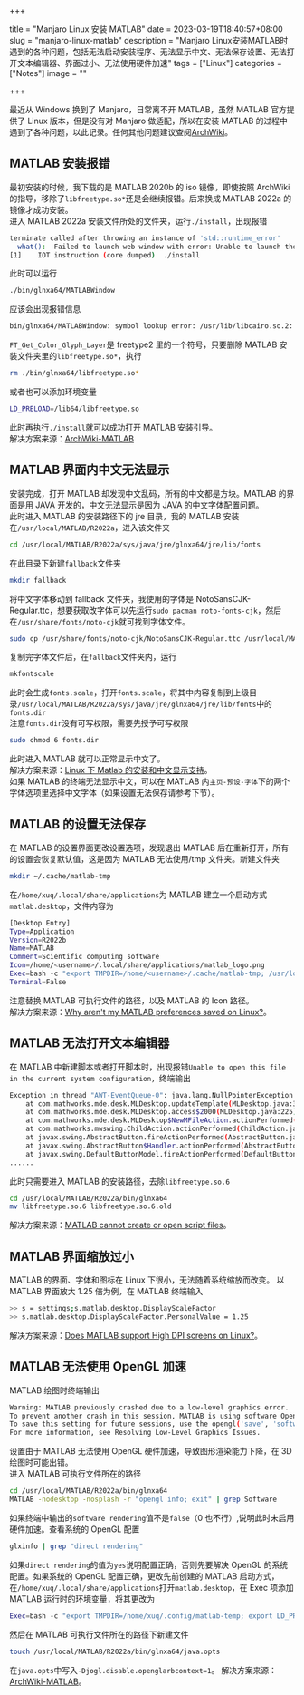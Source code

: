 +++

title = "Manjaro Linux 安装 MATLAB"
date = 2023-03-19T18:40:57+08:00
slug = "manjaro-linux-matlab"
description = "Manjaro Linux安装MATLAB时遇到的各种问题，包括无法启动安装程序、无法显示中文、无法保存设置、无法打开文本编辑器、界面过小、无法使用硬件加速"
tags = ["Linux"]
categories = ["Notes"]
image = ""

+++

最近从 Windows 换到了 Manjaro，日常离不开 MATLAB，虽然 MATLAB 官方提供了 Linux 版本，但是没有对 Manjaro 做适配，所以在安装 MATLAB 的过程中遇到了各种问题，以此记录。任何其他问题建议查阅[ArchWiki](wiki.archlinux.org)。

## MATLAB 安装报错

最初安装的时候，我下载的是 MATLAB 2020b 的 iso 镜像，即使按照 ArchWiki 的指导，移除了`libfreetype.so*`还是会继续报错。后来换成 MATLAB 2022a 的镜像才成功安装。  
进入 MATLAB 2022a 安装文件所处的文件夹，运行`./install`，出现报错

```bash
terminate called after throwing an instance of 'std::runtime_error'
  what():  Failed to launch web window with error: Unable to launch the MATLABWindow application. The exit code was: 127
[1]    IOT instruction (core dumped)  ./install
```

此时可以运行

```bash
./bin/glnxa64/MATLABWindow
```

应该会出现报错信息

```bash
bin/glnxa64/MATLABWindow: symbol lookup error: /usr/lib/libcairo.so.2: undefined symbol: FT_Get_Color_Glyph_Layer
```

`FT_Get_Color_Glyph_Layer`是 freetype2 里的一个符号，只要删除 MATLAB 安装文件夹里的`libfreetype.so*`，执行

```bash
rm ./bin/glnxa64/libfreetype.so*
```

或者也可以添加环境变量

```bash
LD_PRELOAD=/lib64/libfreetype.so
```

此时再执行`./install`就可以成功打开 MATLAB 安装引导。  
解决方案来源：[ArchWiki-MATLAB](https://wiki.archlinux.org/title/MATLAB#Unable_to_launch_the_MATLABWindow_application)

## MATLAB 界面内中文无法显示

安装完成，打开 MATLAB 却发现中文乱码，所有的中文都是方块。MATLAB 的界面是用 JAVA 开发的，中文无法显示是因为 JAVA 的中文字体配置问题。  
此时进入 MATLAB 的安装路径下的 jre 目录，我的 MATLAB 安装在`/usr/local/MATLAB/R2022a`，进入该文件夹

```bash
cd /usr/local/MATLAB/R2022a/sys/java/jre/glnxa64/jre/lib/fonts
```

在此目录下新建`fallback`文件夹

```bash
mkdir fallback
```

将中文字体移动到 fallback 文件夹，我使用的字体是 NotoSansCJK-Regular.ttc，想要获取改字体可以先运行`sudo pacman noto-fonts-cjk`，然后在`/usr/share/fonts/noto-cjk`就可找到字体文件。

```bash
sudo cp /usr/share/fonts/noto-cjk/NotoSansCJK-Regular.ttc /usr/local/MATLAB/R2022a/sys/java/jre/glnxa64/jre/lib/fonts/fallback
```

复制完字体文件后，在`fallback`文件夹内，运行

```bash
mkfontscale
```

此时会生成`fonts.scale`，打开`fonts.scale`，将其中内容复制到上级目录`/usr/local/MATLAB/R2022a/sys/java/jre/glnxa64/jre/lib/fonts`中的`fonts.dir`  
注意`fonts.dir`没有可写权限，需要先授予可写权限

```bash
sudo chmod 6 fonts.dir
```

此时进入 MATLAB 就可以正常显示中文了。  
解决方案来源：[Linux 下 Matlab 的安装和中文显示支持](https://developer.aliyun.com/article/398395)。  
如果 MATLAB 的终端无法显示中文，可以在 MATLAB 内`主页-预设-字体`下的两个字体选项里选择中文字体（如果设置无法保存请参考下节）。

## MATLAB 的设置无法保存

在 MATLAB 的设置界面更改设置选项，发现退出 MATLAB 后在重新打开，所有的设置会恢复默认值，这是因为 MATLAB 无法使用/tmp 文件夹。新建文件夹

```bash
mkdir ~/.cache/matlab-tmp
```

在`/home/xuq/.local/share/applications`为 MATLAB 建立一个启动方式`matlab.desktop`，文件内容为

```bash
[Desktop Entry]
Type=Application
Version=R2022b
Name=MATLAB
Comment=Scientific computing software
Icon=/home/<username>/.local/share/applications/matlab_logo.png
Exec=bash -c "export TMPDIR=/home/<username>/.cache/matlab-tmp; /usr/local/MATLAB/R2022a/bin/glnxa64/MATLAB -desktop; rm -r $TMPDIR"
Terminal=False
```

注意替换 MATLAB 可执行文件的路径，以及 MATLAB 的 Icon 路径。  
解决方案来源：[Why aren't my MATLAB preferences saved on Linux?](https://ww2.mathworks.cn/matlabcentral/answers/1806255-why-aren-t-my-matlab-preferences-saved-on-linux)。

## MATLAB 无法打开文本编辑器

在 MATLAB 中新建脚本或者打开脚本时，出现报错`Unable to open this file in the current system configuration`，终端输出

```bash
Exception in thread "AWT-EventQueue-0": java.lang.NullPointerException
	at com.mathworks.mde.desk.MLDesktop.updateTemplate(MLDesktop.java:3665)
	at com.mathworks.mde.desk.MLDesktop.access$2000(MLDesktop.java:225)
	at com.mathworks.mde.desk.MLDesktop$NewMFileAction.actionPerformed(MLDesktop.java:2853)
	at com.mathworks.mwswing.ChildAction.actionPerformed(ChildAction.java:214)
	at javax.swing.AbstractButton.fireActionPerformed(AbstractButton.java:2022)
	at javax.swing.AbstractButton$Handler.actionPerformed(AbstractButton.java:2348)
	at javax.swing.DefaultButtonModel.fireActionPerformed(DefaultButtonModel.java:402)
......
```

此时只需要进入 MATLAB 的安装路径，去除`libfreetype.so.6`

```bash
cd /usr/local/MATLAB/R2022a/bin/glnxa64
mv libfreetype.so.6 libfreetype.so.6.old
```

解决方案来源：[MATLAB cannot create or open script files](https://bbs.archlinux.org/viewtopic.php?id=275084)。

## MATLAB 界面缩放过小

MATLAB 的界面、字体和图标在 Linux 下很小，无法随着系统缩放而改变。
以 MATLAB 界面放大 1.25 倍为例，在 MATLAB 终端输入

```bash
>> s = settings;s.matlab.desktop.DisplayScaleFactor
>> s.matlab.desktop.DisplayScaleFactor.PersonalValue = 1.25
```

解决方案来源：[Does MATLAB support High DPI screens on Linux?](https://ww2.mathworks.cn/matlabcentral/answers/406956-does-matlab-support-high-dpi-screens-on-linux)。

## MATLAB 无法使用 OpenGL 加速

MATLAB 绘图时终端输出

```bash
Warning: MATLAB previously crashed due to a low-level graphics error.
To prevent another crash in this session, MATLAB is using software OpenGL instead of using your graphics hardware.
To save this setting for future sessions, use the opengl('save', 'software') command.
For more information, see Resolving Low-Level Graphics Issues.

```

设置由于 MATLAB 无法使用 OpenGL 硬件加速，导致图形渲染能力下降，在 3D 绘图时可能出错。  
进入 MATLAB 可执行文件所在的路径

```bash
cd /usr/local/MATLAB/R2022a/bin/glnxa64
MATLAB -nodesktop -nosplash -r "opengl info; exit" | grep Software
```

如果终端中输出的`software rendering`值不是`false`（0 也不行）,说明此时未启用硬件加速。查看系统的 OpenGL 配置

```bash
glxinfo | grep "direct rendering"
```

如果`direct rendering`的值为`yes`说明配置正确，否则先要解决 OpenGL 的系统配置。如果系统的 OpenGL 配置正确，更改先前创建的 MATLAB 启动方式，在`/home/xuq/.local/share/applications`打开`matlab.desktop`，在 Exec 项添加 MATLAB 运行时的环境变量，将其更改为

```bash
Exec=bash -c "export TMPDIR=/home/xuq/.config/matlab-temp; export LD_PRELOAD=/usr/lib/libstdc++.so; export LD_LIBRARY_PATH=/usr/lib/dri/; /usr/local/MATLAB/R2022a/bin/glnxa64/MATLAB -desktop; rm -r $TMPDIR"
```

然后在 MATLAB 可执行文件所在的路径下新建文件

```bash
touch /usr/local/MATLAB/R2022a/bin/glnxa64/java.opts
```

在`java.opts`中写入`-Djogl.disable.openglarbcontext=1`。
解决方案来源：[ArchWiki-MATLAB](https://wiki.archlinux.org/title/MATLAB#OpenGL_acceleration)。
